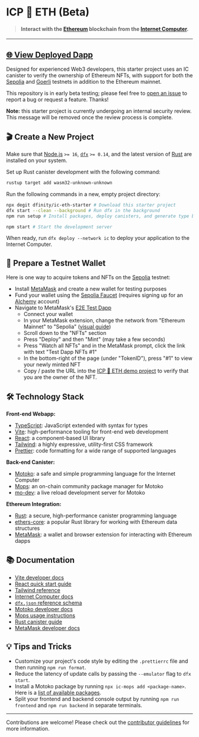 # ICP 🔗 ETH (Beta)

> #### Interact with the [Ethereum](https://ethereum.org/) blockchain from the [Internet Computer](https://internetcomputer.org/).

---

## [🌐  View Deployed Dapp](https://xm3ir-rqaaa-aaaap-abhqq-cai.icp0.io/)

Designed for experienced Web3 developers, this starter project uses an IC canister to verify the ownership of Ethereum NFTs, with support for both the [Sepolia](https://www.alchemy.com/overviews/sepolia-testnet) and [Goerli](https://goerli.net/) testnets in addition to the Ethereum mainnet.

This repository is in early beta testing; please feel free to [open an issue](https://github.com/dfinity/ic-eth-starter/issues) to report a bug or request a feature. Thanks!

**Note:** this starter project is currently undergoing an internal security review. This message will be removed once the review process is complete.

## 🎬 Create a New Project

Make sure that [Node.js](https://nodejs.org/en/) `>= 16`, [`dfx`](https://internetcomputer.org/docs/current/developer-docs/build/install-upgrade-remove) `>= 0.14`, and the latest version of [Rust](https://www.rust-lang.org/tools/install) are installed on your system.

Set up Rust canister development with the following command:

```sh
rustup target add wasm32-unknown-unknown
```

Run the following commands in a new, empty project directory:

```sh
npx degit dfinity/ic-eth-starter # Download this starter project
dfx start --clean --background # Run dfx in the background
npm run setup # Install packages, deploy canisters, and generate type bindings

npm start # Start the development server
```

When ready, run `dfx deploy --network ic` to deploy your application to the Internet Computer.

## 🔌 Prepare a Testnet Wallet

Here is one way to acquire tokens and NFTs on the [Sepolia](https://www.alchemy.com/overviews/sepolia-testnet) testnet:

- Install [MetaMask](https://metamask.io/) and create a new wallet for testing purposes
- Fund your wallet using the [Sepolia Faucet](https://sepoliafaucet.com/) (requires signing up for an [Alchemy](https://www.alchemy.com/) account)
- Navigate to MetaMask's [E2E Test Dapp](https://metamask.github.io/test-dapp/)
  - Connect your wallet
  - In your MetaMask extension, change the network from "Ethereum Mainnet" to "Sepolia" ([visual guide](https://support.metamask.io/hc/en-us/articles/13946422437147-How-to-view-testnets-in-MetaMask))
  - Scroll down to the "NFTs" section
  - Press "Deploy" and then "Mint" (may take a few seconds)
  - Press "Watch all NFTs" and in the MetaMask prompt, click the link with text "Test Dapp NFTs #1"
  - In the bottom-right of the page (under "TokenID"), press "#1" to view your newly minted NFT
  - Copy / paste the URL into the [ICP 🔗 ETH demo project](https://xm3ir-rqaaa-aaaap-abhqq-cai.icp0.io/verify) to verify that you are the owner of the NFT. 

## 🛠️ Technology Stack

**Front-end Webapp:**
- [TypeScript](https://www.typescriptlang.org/): JavaScript extended with syntax for types
- [Vite](https://vitejs.dev/): high-performance tooling for front-end web development
- [React](https://reactjs.org/): a component-based UI library
- [Tailwind](https://tailwindcss.com/): a highly expressive, utility-first CSS framework
- [Prettier](https://prettier.io/): code formatting for a wide range of supported languages

**Back-end Canister:**
- [Motoko](https://github.com/dfinity/motoko#readme): a safe and simple programming language for the Internet Computer
- [Mops](https://mops.one): an on-chain community package manager for Motoko
- [mo-dev](https://github.com/dfinity/motoko-dev-server#readme): a live reload development server for Motoko

**Ethereum Integration:**
- [Rust](https://www.rust-lang.org/): a secure, high-performance canister programming language
- [ethers-core](https://github.com/gakonst/ethers-rs): a popular Rust library for working with Ethereum data structures
- [MetaMask](https://metamask.io/): a wallet and browser extension for interacting with Ethereum dapps

## 📚 Documentation

- [Vite developer docs](https://vitejs.dev/guide/)
- [React quick start guide](https://react.dev/learn)
- [Tailwind reference](https://v2.tailwindcss.com/docs)
- [Internet Computer docs](https://internetcomputer.org/docs/current/developer-docs/ic-overview)
- [`dfx.json` reference schema](https://internetcomputer.org/docs/current/references/dfx-json-reference/)
- [Motoko developer docs](https://internetcomputer.org/docs/current/developer-docs/build/cdks/motoko-dfinity/motoko/)
- [Mops usage instructions](https://j4mwm-bqaaa-aaaam-qajbq-cai.ic0.app/#/docs/install)
- [Rust canister guide](https://internetcomputer.org/docs/current/developer-docs/backend/rust/)
- [MetaMask developer docs](https://docs.metamask.io/)

## 💡 Tips and Tricks

- Customize your project's code style by editing the `.prettierrc` file and then running `npm run format`.
- Reduce the latency of update calls by passing the `--emulator` flag to `dfx start`.
- Install a Motoko package by running `npx ic-mops add <package-name>`. Here is a [list of available packages](https://mops.one/).
- Split your frontend and backend console output by running `npm run frontend` and `npm run backend` in separate terminals.

---

Contributions are welcome! Please check out the [contributor guidelines](https://github.com/dfinity/ic-eth-starter/blob/main/.github/CONTRIBUTING.md) for more information.
